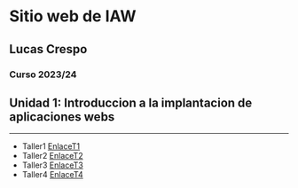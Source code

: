 # Sitio web de IAW
## Lucas Crespo
### Curso 2023/24 
## Unidad 1: Introduccion a la implantacion de aplicaciones webs
---
+ Taller1 [EnlaceT1](https://github.com/LucasCres/LucasCres.github.io/blob/main/taller1.md)
+ Taller2 [EnlaceT2](https://github.com/LucasCres/LucasCres.github.io/blob/main/Taller2.md)
+ Taller3 [EnlaceT3](https://github.com/LucasCres/LucasCres.github.io/blob/main/taller3.md)
+ Taller4 [EnlaceT4](https://github.com/LucasCres/prueba-pr-asir)




